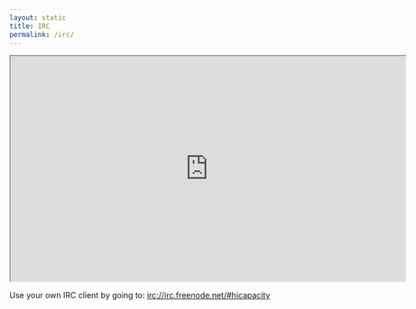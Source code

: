 ```yaml
---
layout: static
title: IRC
permalink: /irc/
---
```

<iframe src="http://webchat.freenode.net?channels=hicapacity&uio=MTE9MjE131" width="700" height="400"></iframe>

Use your own IRC client by going to: [irc://irc.freenode.net/#hicapacity](irc://irc.freenode.net/#hicapacity)